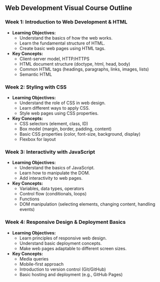 ## Web Development Visual Course Outline

### Week 1: Introduction to Web Development & HTML
- **Learning Objectives:**
    - Understand the basics of how the web works.
    - Learn the fundamental structure of HTML.
    - Create basic web pages using HTML tags.
- **Key Concepts:**
    - Client-server model, HTTP/HTTPS
    - HTML document structure (doctype, html, head, body)
    - Common HTML tags (headings, paragraphs, links, images, lists)
    - Semantic HTML

### Week 2: Styling with CSS
- **Learning Objectives:**
    - Understand the role of CSS in web design.
    - Learn different ways to apply CSS.
    - Style web pages using CSS properties.
- **Key Concepts:**
    - CSS selectors (element, class, ID)
    - Box model (margin, border, padding, content)
    - Basic CSS properties (color, font-size, background, display)
    - Flexbox for layout

### Week 3: Interactivity with JavaScript
- **Learning Objectives:**
    - Understand the basics of JavaScript.
    - Learn how to manipulate the DOM.
    - Add interactivity to web pages.
- **Key Concepts:**
    - Variables, data types, operators
    - Control flow (conditionals, loops)
    - Functions
    - DOM manipulation (selecting elements, changing content, handling events)

### Week 4: Responsive Design & Deployment Basics
- **Learning Objectives:**
    - Learn principles of responsive web design.
    - Understand basic deployment concepts.
    - Make web pages adaptable to different screen sizes.
- **Key Concepts:**
    - Media queries
    - Mobile-first approach
    - Introduction to version control (Git/GitHub)
    - Basic hosting and deployment (e.g., GitHub Pages)

